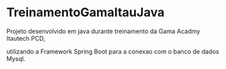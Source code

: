 # TreinamentoGamaItauJava

<p>Projeto desenvolvido em java durante treinamento da Gama Acadmy Itautech PCD,<p/>
<p>utilizando a Framework Spring Boot para a conexao com o banco de dados Mysql.<p/>
